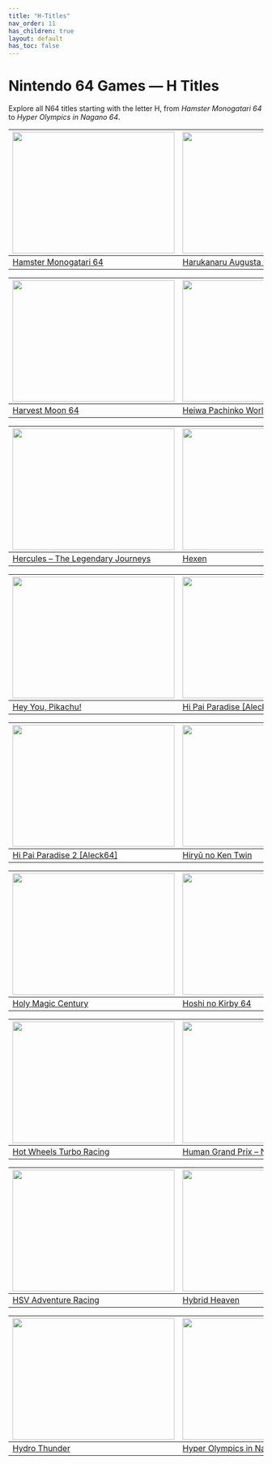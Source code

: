 ```yaml
---
title: "H-Titles"
nav_order: 11
has_children: true
layout: default
has_toc: false
---
```


# Nintendo 64 Games — H Titles

Explore all N64 titles starting with the letter H, from *Hamster Monogatari 64* to *Hyper Olympics in Nagano 64*.

| <a href="h/"><img src="" width="320" height="240" alt=""/></a> | <a href="h/"><img src="" width="320" height="240" alt=""/></a> |
|---|---|
[Hamster Monogatari 64](h/hamster-monogatari-64) | [Harukanaru Augusta Masters 98](h/harukanaru-augusta-masters-98) |

| <a href="h/"><img src="" width="320" height="240" alt=""/></a> | <a href="h/"><img src="" width="320" height="240" alt=""/></a> |
|---|---|
[Harvest Moon 64](h/harvest-moon-64) | [Heiwa Pachinko World 64](h/heiwa-pachinko-world-64) |

| <a href="h/"><img src="" width="320" height="240" alt=""/></a> | <a href="h/"><img src="" width="320" height="240" alt=""/></a> |
|---|---|
[Hercules – The Legendary Journeys](h/hercules-the-legendary-journeys) | [Hexen](h/hexen) |

| <a href="h/"><img src="" width="320" height="240" alt=""/></a> | <a href="h/"><img src="" width="320" height="240" alt=""/></a> |
|---|---|
[Hey You, Pikachu!](h/hey-you-pikachu) | [Hi Pai Paradise [Aleck64]](h/hi-pai-paradise-2-aleck64) |

| <a href="h/"><img src="" width="320" height="240" alt=""/></a> | <a href="h/"><img src="" width="320" height="240" alt=""/></a> |
|---|---|
[Hi Pai Paradise 2 [Aleck64]](h/hi-pai-paradise-aleck64) | [Hiryū no Ken Twin](h/hiry-no-ken-twin) |

| <a href="h/"><img src="" width="320" height="240" alt=""/></a> | <a href="h/"><img src="" width="320" height="240" alt=""/></a> |
|---|---|
[Holy Magic Century](h/holy-magic-century) | [Hoshi no Kirby 64](h/hoshi-no-kirby-64) |

| <a href="h/"><img src="" width="320" height="240" alt=""/></a> | <a href="h/"><img src="" width="320" height="240" alt=""/></a> |
|---|---|
[Hot Wheels Turbo Racing](h/hot-wheels-turbo-racing) | [Human Grand Prix – New Generation](h/human-grand-prix-the-new-generation) |

| <a href="h/"><img src="" width="320" height="240" alt=""/></a> | <a href="h/"><img src="" width="320" height="240" alt=""/></a> |
|---|---|
[HSV Adventure Racing](h/hsv-adventure-racing) | [Hybrid Heaven](h/hybrid-heaven) |

| <a href="h/"><img src="" width="320" height="240" alt=""/></a> | <a href="h/"><img src="" width="320" height="240" alt=""/></a> |
|---|---|
[Hydro Thunder](h/hydro-thunder) | [Hyper Olympics in Nagano 64](h/hyper-olympics-in-nagano-64) |
